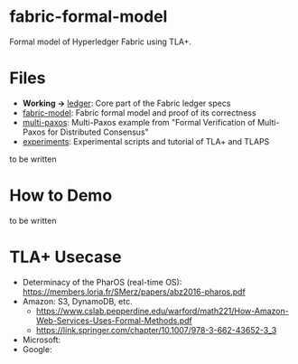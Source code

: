 # fabric-formal-model

Formal model of Hyperledger Fabric using TLA+.

# Files

- **Working ->** [ledger](ledger): Core part of the Fabric ledger specs
- [fabric-model](fabric-model): Fabric formal model and proof of its correctness
- [multi-paxos](multi-paxos): Multi-Paxos example from "Formal Verification of Multi-Paxos for Distributed Consensus"
- [experiments](experiments): Experimental scripts and tutorial of TLA+ and TLAPS

to be written 

# How to Demo

to be written

# TLA+ Usecase

- Determinacy of the PharOS (real-time OS): https://members.loria.fr/SMerz/papers/abz2016-pharos.pdf
- Amazon: S3, DynamoDB, etc.
  - https://www.cslab.pepperdine.edu/warford/math221/How-Amazon-Web-Services-Uses-Formal-Methods.pdf
  - https://link.springer.com/chapter/10.1007/978-3-662-43652-3_3
- Microsoft:
- Google: 